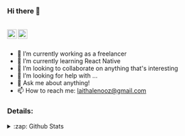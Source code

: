 ### Hi there 👋

<br/>
<a href="https://in.linkedin.com/in/laithalenooz">
  <img align="left" alt="Prashant's LinkdeIN" width="22px" src="https://cdn.jsdelivr.net/npm/simple-icons@v3/icons/linkedin.svg" />
</a>
<a href="https://in.linkedin.com/in/laithalenooz">
  <img align="left" alt="My Portfolio" width="22px" src="https://img.icons8.com/ios-filled/344/portfolio.png" />
</a>
<br />
<br />


- 🔭 I’m currently working as a freelancer
- 🌱 I’m currently learning React Native
- 👯 I’m looking to collaborate on anything that's interesting
- 🤔 I’m looking for help with ...
- 💬 Ask me about anything!
- 📫 How to reach me: laithalenooz@gmail.com


### Details:
<details>
  <summary>:zap: Github Stats</summary>
  <img align="left" alt="Suheib Github Stats" src="https://github-readme-stats.codestackr.vercel.app/api?username=laithalenooz&show_icons=true&hide_border=true" />
</details>
